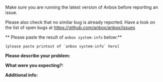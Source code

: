 Make sure you are running the latest version of Anbox before reporting an issue.

Please also check that no similar bug is already reported. Have a look on the list of open bugs at https://github.com/anbox/anbox/issues

** Please paste the result of `anbox system-info` below:**
```
[please paste printout of `anbox system-info` here]
```

**Please describe your problem:**


**What were you expecting?:**


**Additional info:**
